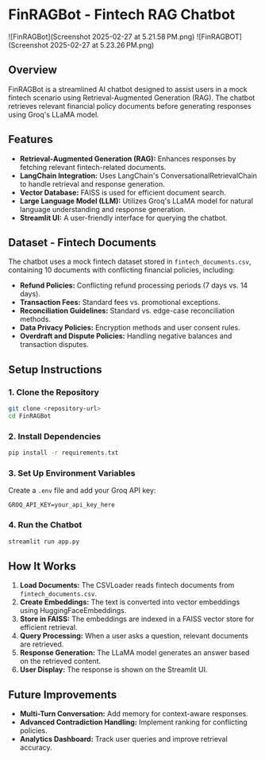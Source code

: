 # FinRAGBot - Fintech RAG Chatbot
![FinRAGBot](Screenshot 2025-02-27 at 5.21.58 PM.png)
![FinRAGBOT](Screenshot 2025-02-27 at 5.23.26 PM.png)


## Overview
FinRAGBot is a streamlined AI chatbot designed to assist users in a mock fintech scenario using Retrieval-Augmented Generation (RAG). The chatbot retrieves relevant financial policy documents before generating responses using Groq's LLaMA model.

## Features
- **Retrieval-Augmented Generation (RAG):** Enhances responses by fetching relevant fintech-related documents.
- **LangChain Integration:** Uses LangChain's ConversationalRetrievalChain to handle retrieval and response generation.
- **Vector Database:** FAISS is used for efficient document search.
- **Large Language Model (LLM):** Utilizes Groq's LLaMA model for natural language understanding and response generation.
- **Streamlit UI:** A user-friendly interface for querying the chatbot.

## Dataset - Fintech Documents
The chatbot uses a mock fintech dataset stored in `fintech_documents.csv`, containing 10 documents with conflicting financial policies, including:
- **Refund Policies:** Conflicting refund processing periods (7 days vs. 14 days).
- **Transaction Fees:** Standard fees vs. promotional exceptions.
- **Reconciliation Guidelines:** Standard vs. edge-case reconciliation methods.
- **Data Privacy Policies:** Encryption methods and user consent rules.
- **Overdraft and Dispute Policies:** Handling negative balances and transaction disputes.

## Setup Instructions
### 1. Clone the Repository
```bash
git clone <repository-url>
cd FinRAGBot
```

### 2. Install Dependencies
```bash
pip install -r requirements.txt
```

### 3. Set Up Environment Variables
Create a `.env` file and add your Groq API key:
```
GROQ_API_KEY=your_api_key_here
```

### 4. Run the Chatbot
```bash
streamlit run app.py
```

## How It Works
1. **Load Documents:** The CSVLoader reads fintech documents from `fintech_documents.csv`.
2. **Create Embeddings:** The text is converted into vector embeddings using HuggingFaceEmbeddings.
3. **Store in FAISS:** The embeddings are indexed in a FAISS vector store for efficient retrieval.
4. **Query Processing:** When a user asks a question, relevant documents are retrieved.
5. **Response Generation:** The LLaMA model generates an answer based on the retrieved content.
6. **User Display:** The response is shown on the Streamlit UI.

## Future Improvements
- **Multi-Turn Conversation:** Add memory for context-aware responses.
- **Advanced Contradiction Handling:** Implement ranking for conflicting policies.
- **Analytics Dashboard:** Track user queries and improve retrieval accuracy.

